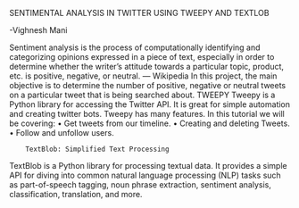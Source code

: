 SENTIMENTAL ANALYSIS IN TWITTER USING TWEEPY AND TEXTLOB

-Vighnesh Mani

Sentiment analysis is the process of computationally identifying and categorizing opinions expressed in a piece of text, especially in order to determine whether the writer’s attitude towards a particular topic, product, etc. is positive, negative, or neutral. — Wikipedia
In this project, the main objective is to determine the number of positive, negative or neutral tweets on a particular tweet that is being searched about. 
TWEEPY
Tweepy is a Python library for accessing the Twitter API. It is great for simple automation and creating twitter bots. Tweepy has many features.
In this tutorial we will be covering:
•	Get tweets from our timeline.
•	Creating and deleting Tweets.
•	Follow and unfollow users.

		TextBlob: Simplified Text Processing

TextBlob is a Python library for processing textual data. It provides a simple API for diving into common natural language processing (NLP) tasks such as part-of-speech tagging, noun phrase extraction, sentiment analysis, classification, translation, and more.
